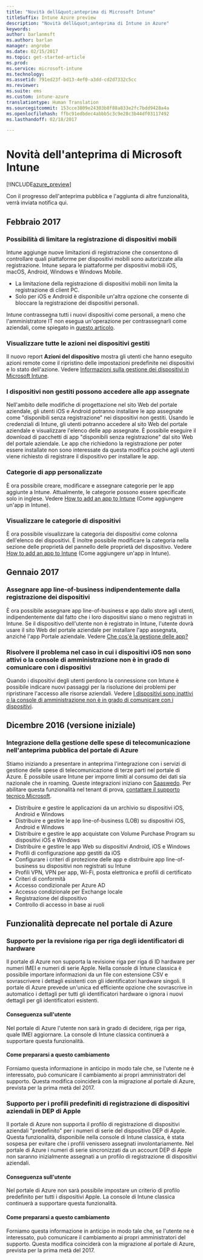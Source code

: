 ```yaml
---
title: "Novità dell&quot;anteprima di Microsoft Intune"
titleSuffix: Intune Azure preview
description: "Novità dell&quot;anteprima di Intune in Azure"
keywords: 
author: barlanmsft
ms.author: barlan
manager: angrobe
ms.date: 02/15/2017
ms.topic: get-started-article
ms.prod: 
ms.service: microsoft-intune
ms.technology: 
ms.assetid: 791ed23f-bd13-4ef0-a3dd-cd2d7332c5cc
ms.reviewer: 
ms.suite: ems
ms.custom: intune-azure
translationtype: Human Translation
ms.sourcegitcommit: 153cce3809e24303b8f88a833e2fc7bdd9428a4a
ms.openlocfilehash: ffbc91edbdec4abbb5c3c9e28c3b44df03117492
ms.lasthandoff: 02/18/2017

---
```


# <a name="whats-new-in-the-microsoft-intune-preview"></a>Novità dell'anteprima di Microsoft Intune

[!INCLUDE[azure_preview](../includes/azure_preview.md)]

Con il progresso dell'anteprima pubblica e l'aggiunta di altre funzionalità, verrà inviata notifica qui.

## <a name="february-2017"></a>Febbraio 2017

### <a name="ability-to-restrict-mobile-device-enrollment---747600-795782--"></a>Possibilità di limitare la registrazione di dispositivi mobili <!--747600, 795782-->
Intune aggiunge nuove limitazioni di registrazione che consentono di controllare quali piattaforme per dispositivi mobili sono autorizzate alla registrazione. Intune separa le piattaforme per dispositivi mobili iOS, macOS, Android, Windows e Windows Mobile.

* La limitazione della registrazione di dispositivi mobili non limita la registrazione di client PC.  
* Solo per iOS e Android è disponibile un'altra opzione che consente di bloccare la registrazione dei dispositivi personali.

Intune contrassegna tutti i nuovi dispositivi come personali, a meno che l'amministratore IT non esegua un'operazione per contrassegnarli come aziendali, come spiegato in [questo articolo](https://docs.microsoft.com/en-us/intune/deploy-use/manage-corporate-owned-devices).

### <a name="view-all-actions-on-managed-devices---677150--"></a>Visualizzare tutte le azioni nei dispositivi gestiti <!--677150-->
Il nuovo report __Azioni del dispositivo__ mostra gli utenti che hanno eseguito azioni remote come il ripristino delle impostazioni predefinite nei dispositivi e lo stato dell'azione. Vedere [Informazioni sulla gestione dei dispositivi in Microsoft Intune](https://docs.microsoft.com/intune-azure/manage-devices/what-is).

### <a name="non-managed-devices-can-access-assigned-apps---664691--"></a>I dispositivi non gestiti possono accedere alle app assegnate <!--664691-->
Nell'ambito delle modifiche di progettazione nel sito Web del portale aziendale, gli utenti iOS e Android potranno installare le app assegnate come "disponibili senza registrazione" nei dispositivi non gestiti. Usando le credenziali di Intune, gli utenti potranno accedere al sito Web del portale aziendale e visualizzare l'elenco delle app assegnate. È possibile eseguire il download di pacchetti di app "disponibili senza registrazione" dal sito Web del portale aziendale. Le app che richiedono la registrazione per poter essere installate non sono interessate da questa modifica poiché agli utenti viene richiesto di registrare il dispositivo per installare le app.

### <a name="custom-app-categories---748805--"></a>Categorie di app personalizzate <!--748805-->
È ora possibile creare, modificare e assegnare categorie per le app aggiunte a Intune. Attualmente, le categorie possono essere specificate solo in inglese.
Vedere [How to add an app to Intune](/intune-azure/manage-apps/add-apps) (Come aggiungere un'app in Intune).

### <a name="display-device-categories---814654--"></a>Visualizzare le categorie di dispositivi <!--814654-->
È ora possibile visualizzare la categoria dei dispositivi come colonna dell'elenco dei dispositivi. È inoltre possibile modificare la categoria nella sezione delle proprietà del pannello delle proprietà del dispositivo. Vedere [How to add an app to Intune](/intune-azure/manage-apps/add-apps) (Come aggiungere un'app in Intune). 

## <a name="january-2017"></a>Gennaio 2017

### <a name="assign-line-of-business-apps-whether-or-not-devices-are-enrolled---748823--"></a>Assegnare app line-of-business indipendentemente dalla registrazione dei dispositivi <!--748823-->
È ora possibile assegnare app line-of-business e app dallo store agli utenti, indipendentemente dal fatto che i loro dispositivi siano o meno registrati in Intune. Se il dispositivo dell'utente non è registrato in Intune, l'utente dovrà usare il sito Web del portale aziendale per installare l'app assegnata, anziché l'app Portale aziendale. Vedere [Che cos'è la gestione delle app?](/intune-azure/manage-apps/what-is-app-management)

### <a name="resolve-issue-where-ios-devices-are-inactive-or-the-admin-console-cannot-communicate-with-them"></a>Risolvere il problema nel caso in cui i dispositivi iOS non sono attivi o la console di amministrazione non è in grado di comunicare con i dispositivi
Quando i dispositivi degli utenti perdono la connessione con Intune è possibile indicare nuovi passaggi per la risoluzione dei problemi per ripristinare l'accesso alle risorse aziendali. Vedere [I dispositivi sono inattivi o la console di amministrazione non è in grado di comunicare con i dispositivi](/intune-azure/enroll-devices/troubleshoot-device-enrollment#devices-are-inactive-or-the-admin-console-cannot-communicate-with-them).

## <a name="december-2016-initial-release"></a>Dicembre 2016 (versione iniziale)

### <a name="telecom-expense-management-integration-in-public-preview-of-azure-portal--747605--"></a>Integrazione della gestione delle spese di telecomunicazione nell'anteprima pubblica del portale di Azure<!--747605-->
Stiamo iniziando a presentare in anteprima l'integrazione con i servizi di gestione delle spese di telecomunicazione di terze parti nel portale di Azure. È possibile usare Intune per imporre limiti al consumo dei dati sia nazionale che in roaming. Queste integrazioni iniziano con [Saaswedo](http://www.saaswedo.com). Per abilitare questa funzionalità nel tenant di prova, [contattare il supporto tecnico Microsoft](https://docs.microsoft.com/intune/troubleshoot/how-to-get-support-for-microsoft-intune).

- Distribuire e gestire le applicazioni da un archivio su dispositivi iOS, Android e Windows
- Distribuire e gestire le app line-of-business (LOB) su dispositivi iOS, Android e Windows
- Distribuire e gestire le app acquistate con Volume Purchase Program su dispositivi iOS e Windows
- Distribuire e gestire le app Web su dispositivi Android, iOS e Windows
- Profili di configurazione app gestiti da iOS
- Configurare i criteri di protezione delle app e distribuire app line-of-business su dispositivi non registrati su Intune
- Profili VPN, VPN per app, Wi-Fi, posta elettronica e profili di certificato
- Criteri di conformità
- Accesso condizionale per Azure AD
- Accesso condizionale per Exchange locale
- Registrazione del dispositivo
- Controllo di accesso in base ai ruoli

## <a name="deprecated-features-in-the-azure-portal"></a>Funzionalità deprecate nel portale di Azure

### <a name="support-for-row-by-row-review-of-hardware-identifiers"></a>Supporto per la revisione riga per riga degli identificatori di hardware
Il portale di Azure non supporta la revisione riga per riga di ID hardware per numeri IMEI e numeri di serie Apple. Nella console di Intune classica è possibile importare informazioni da un file con estensione CSV e sovrascrivere i dettagli esistenti con gli identificatori hardware singoli. Il portale di Azure prevede un'unica ed efficiente opzione che sovrascrive in automatico i dettagli per tutti gli identificatori hardware o ignora i nuovi dettagli per gli identificatori esistenti.

#### <a name="how-this-affects-you"></a>Conseguenza sull'utente
Nel portale di Azure l'utente non sarà in grado di decidere, riga per riga, quale IMEI aggiornare. La console di Intune classica continuerà a supportare questa funzionalità.

#### <a name="how-to-get-ready-for-this-change"></a>Come prepararsi a questo cambiamento
Forniamo questa informazione in anticipo in modo tale che, se l'utente ne è interessato, può comunicare il cambiamento ai propri amministratori del supporto. Questa modifica coinciderà con la migrazione al portale di Azure, prevista per la prima metà del 2017.


### <a name="support-for-default-corporate-device-enrollment-profiles-in-apple-dep"></a>Supporto per i profili predefiniti di registrazione di dispositivi aziendali in DEP di Apple
Il portale di Azure non supporta il profilo di registrazione di dispositivi aziendali "predefinito" per i numeri di serie del dispositivo DEP di Apple. Questa funzionalità, disponibile nella console di Intune classica, è stata sospesa per evitare che i profili venissero assegnati involontariamente. Nel portale di Azure i numeri di serie sincronizzati da un account DEP di Apple non saranno inizialmente assegnati a un profilo di registrazione di dispositivi aziendali.

#### <a name="how-this-affects-you"></a>Conseguenza sull'utente
Nel portale di Azure non sarà possibile impostare un criterio di profilo predefinito per tutti i dispositivi Apple. La console di Intune classica continuerà a supportare questa funzionalità.

#### <a name="how-to-get-ready-for-this-change"></a>Come prepararsi a questo cambiamento
Forniamo questa informazione in anticipo in modo tale che, se l'utente ne è interessato, può comunicare il cambiamento ai propri amministratori del supporto. Questa modifica coinciderà con la migrazione al portale di Azure, prevista per la prima metà del 2017.

